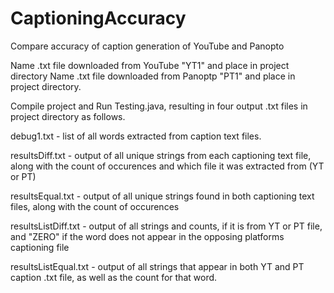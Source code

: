 # CaptioningAccuracy
Compare accuracy of caption generation of YouTube and Panopto

Name .txt file downloaded from YouTube "YT1" and place in project directory
Name .txt file downloaded from Panoptp "PT1" and place in project directory.

Compile project and Run Testing.java, resulting in four output .txt files in project directory as follows.

debug1.txt - list of all words extracted from caption text files.

resultsDiff.txt - output of all unique strings from each captioning text file, along with the count of occurences and which file it was extracted from (YT or PT)

resultsEqual.txt - output of all unique strings found in both captioning text files, along with the count of occurences

resultsListDiff.txt - output of all strings and counts, if it is from YT or PT file, and "ZERO" if the word does not appear in the opposing platforms captioning file

resultsListEqual.txt - output of all strings that appear in both YT and PT caption .txt file, as well as the count for that word.
